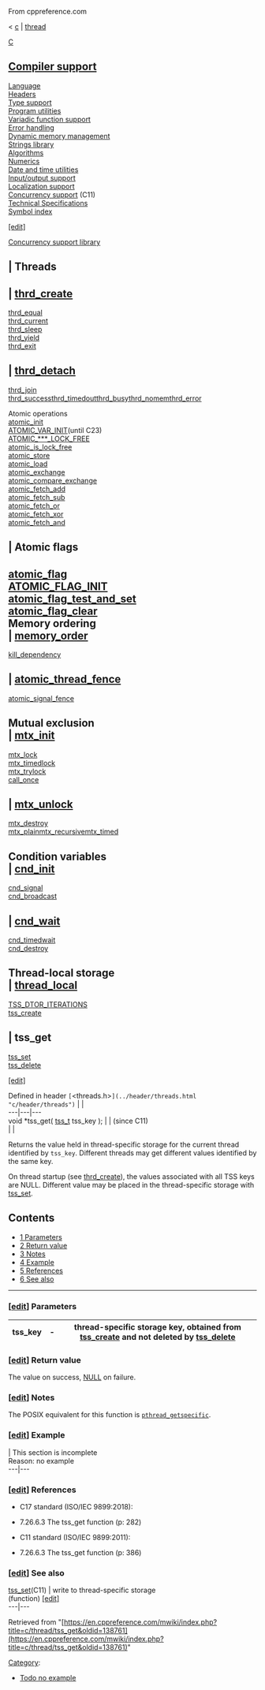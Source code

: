 From cppreference.com

< [c](../../c.html "c")‎ | [thread](../thread.html "c/thread")

[ C](../../c.html "c")

[Compiler support](../compiler_support.html "c/compiler support")  
---  
[Language](../language.html "c/language")  
[Headers](../header.html "c/header")  
[Type support](../types.html "c/types")  
[Program utilities](../program.html "c/program")  
[Variadic function support](../variadic.html "c/variadic")  
[Error handling](../error.html "c/error")  
[Dynamic memory management](../memory.html "c/memory")  
[Strings library](../string.html "c/string")  
[Algorithms](../algorithm.html "c/algorithm")  
[Numerics](../numeric.html "c/numeric")  
[Date and time utilities](../chrono.html "c/chrono")  
[Input/output support](../io.html "c/io")  
[Localization support](../locale.html "c/locale")  
[Concurrency support](../thread.html "c/thread") (C11)  
[Technical Specifications](../experimental.html "c/experimental")  
[Symbol index](../index.html "c/symbol index")  
  
[[edit]](https://en.cppreference.com/mwiki/index.php?title=Template:c/navbar_content&action=edit)

[ Concurrency support library](../thread.html "c/thread")

|  Threads  
---  
| [thrd_create](thrd_create.html "c/thread/thrd create")  
---  
[thrd_equal](thrd_equal.html "c/thread/thrd equal")  
[thrd_current](thrd_current.html "c/thread/thrd current")  
[thrd_sleep](thrd_sleep.html "c/thread/thrd sleep")  
[thrd_yield](thrd_yield.html "c/thread/thrd yield")  
[thrd_exit](thrd_exit.html "c/thread/thrd exit")  
  
| [thrd_detach](thrd_detach.html "c/thread/thrd detach")  
---  
[thrd_join](thrd_join.html "c/thread/thrd join")  
[thrd_successthrd_timedoutthrd_busythrd_nomemthrd_error](thrd_errors.html "c/thread/thrd errors")  
  
Atomic operations  
[atomic_init](../atomic/atomic_init.html "c/atomic/atomic init")  
[ATOMIC_VAR_INIT](../atomic/ATOMIC_VAR_INIT.html "c/atomic/ATOMIC VAR INIT")(until C23)  
[ATOMIC_***_LOCK_FREE](../atomic/ATOMIC_LOCK_FREE_consts.html "c/atomic/ATOMIC LOCK FREE consts")  
[atomic_is_lock_free](../atomic/atomic_is_lock_free.html "c/atomic/atomic is lock free")  
[atomic_store](../atomic/atomic_store.html "c/atomic/atomic store")  
[atomic_load](../atomic/atomic_load.html "c/atomic/atomic load")  
[atomic_exchange](../atomic/atomic_exchange.html "c/atomic/atomic exchange")  
[atomic_compare_exchange](../atomic/atomic_compare_exchange.html "c/atomic/atomic compare exchange")  
[atomic_fetch_add](../atomic/atomic_fetch_add.html "c/atomic/atomic fetch add")  
[atomic_fetch_sub](../atomic/atomic_fetch_sub.html "c/atomic/atomic fetch sub")  
[atomic_fetch_or](../atomic/atomic_fetch_or.html "c/atomic/atomic fetch or")  
[atomic_fetch_xor](../atomic/atomic_fetch_xor.html "c/atomic/atomic fetch xor")  
[atomic_fetch_and](../atomic/atomic_fetch_and.html "c/atomic/atomic fetch and")  
  
|  Atomic flags  
---  
[atomic_flag](../atomic/atomic_flag.html "c/atomic/atomic flag")  
[ATOMIC_FLAG_INIT](../atomic/ATOMIC_FLAG_INIT.html "c/atomic/ATOMIC FLAG INIT")  
[atomic_flag_test_and_set](../atomic/atomic_flag_test_and_set.html "c/atomic/atomic flag test and set")  
[atomic_flag_clear](../atomic/atomic_flag_clear.html "c/atomic/atomic flag clear")  
Memory ordering  
| [memory_order](../atomic/memory_order.html "c/atomic/memory order")  
---  
[kill_dependency](../atomic/kill_dependency.html "c/atomic/kill dependency")  
  
| [atomic_thread_fence](../atomic/atomic_thread_fence.html "c/atomic/atomic thread fence")  
---  
[atomic_signal_fence](../atomic/atomic_signal_fence.html "c/atomic/atomic signal fence")  
  
Mutual exclusion  
| [mtx_init](mtx_init.html "c/thread/mtx init")  
---  
[mtx_lock](mtx_lock.html "c/thread/mtx lock")  
[mtx_timedlock](mtx_timedlock.html "c/thread/mtx timedlock")  
[mtx_trylock](mtx_trylock.html "c/thread/mtx trylock")  
[call_once](ONCE_FLAG_INIT.html "c/thread/call once")  
  
| [mtx_unlock](mtx_unlock.html "c/thread/mtx unlock")  
---  
[mtx_destroy](mtx_destroy.html "c/thread/mtx destroy")  
[mtx_plainmtx_recursivemtx_timed](mtx_types.html "c/thread/mtx types")  
  
Condition variables  
| [cnd_init](cnd_init.html "c/thread/cnd init")  
---  
[cnd_signal](cnd_signal.html "c/thread/cnd signal")  
[cnd_broadcast](cnd_broadcast.html "c/thread/cnd broadcast")  
  
| [cnd_wait](cnd_wait.html "c/thread/cnd wait")  
---  
[cnd_timedwait](cnd_timedwait.html "c/thread/cnd timedwait")  
[cnd_destroy](cnd_destroy.html "c/thread/cnd destroy")  
  
Thread-local storage  
| [thread_local](thread_local.html "c/thread/thread local")  
---  
[TSS_DTOR_ITERATIONS](TSS_DTOR_ITERATIONS.html "c/thread/TSS DTOR ITERATIONS")  
[tss_create](tss_create.html "c/thread/tss create")  
  
| **tss_get**  
---  
[tss_set](tss_set.html "c/thread/tss set")  
[tss_delete](tss_delete.html "c/thread/tss delete")  
  
[[edit]](https://en.cppreference.com/mwiki/index.php?title=Template:c/thread/navbar_content&action=edit)

Defined in header `[`<threads.h>`](../header/threads.html "c/header/threads")` |  |   
---|---|---  
void *tss_get( [tss_t](../thread.html) tss_key ); |  |  (since C11)  
| |   
  
Returns the value held in thread-specific storage for the current thread identified by `tss_key`. Different threads may get different values identified by the same key. 

On thread startup (see [thrd_create](thrd_create.html "c/thread/thrd create")), the values associated with all TSS keys are NULL. Different value may be placed in the thread-specific storage with [tss_set](tss_set.html "c/thread/tss set"). 

## Contents

  * [1 Parameters](tss_get.html#Parameters)
  * [2 Return value](tss_get.html#Return_value)
  * [3 Notes](tss_get.html#Notes)
  * [4 Example](tss_get.html#Example)
  * [5 References](tss_get.html#References)
  * [6 See also](tss_get.html#See_also)

  
---  
  
### [[edit](https://en.cppreference.com/mwiki/index.php?title=c/thread/tss_get&action=edit&section=1 "Edit section: Parameters")] Parameters

tss_key  |  \-  |  thread-specific storage key, obtained from [tss_create](tss_create.html "c/thread/tss create") and not deleted by [tss_delete](tss_delete.html "c/thread/tss delete")  
---|---|---  
  
### [[edit](https://en.cppreference.com/mwiki/index.php?title=c/thread/tss_get&action=edit&section=2 "Edit section: Return value")] Return value

The value on success, [NULL](../types/NULL.html "c/types/NULL") on failure. 

### [[edit](https://en.cppreference.com/mwiki/index.php?title=c/thread/tss_get&action=edit&section=3 "Edit section: Notes")] Notes

The POSIX equivalent for this function is [`pthread_getspecific`](http://pubs.opengroup.org/onlinepubs/9699919799/functions/pthread_getspecific.html). 

### [[edit](https://en.cppreference.com/mwiki/index.php?title=c/thread/tss_get&action=edit&section=4 "Edit section: Example")] Example

| This section is incomplete  
Reason: no example   
---|---  
  
### [[edit](https://en.cppreference.com/mwiki/index.php?title=c/thread/tss_get&action=edit&section=5 "Edit section: References")] References

  * C17 standard (ISO/IEC 9899:2018): 



    

  * 7.26.6.3 The tss_get function (p: 282) 



  * C11 standard (ISO/IEC 9899:2011): 



    

  * 7.26.6.3 The tss_get function (p: 386) 



### [[edit](https://en.cppreference.com/mwiki/index.php?title=c/thread/tss_get&action=edit&section=6 "Edit section: See also")] See also

[ tss_set](tss_set.html "c/thread/tss set")(C11) |  write to thread-specific storage   
(function) [[edit]](https://en.cppreference.com/mwiki/index.php?title=Template:c/thread/dsc_tss_set&action=edit)  
---|---  
  
Retrieved from "[https://en.cppreference.com/mwiki/index.php?title=c/thread/tss_get&oldid=138761](https://en.cppreference.com/mwiki/index.php?title=c/thread/tss_get&oldid=138761)" 

[Category](https://en.cppreference.com/w/Special:Categories "Special:Categories"): 

  * [Todo no example](../../Category%253ATodo_no_example.html "Category:Todo no example")


